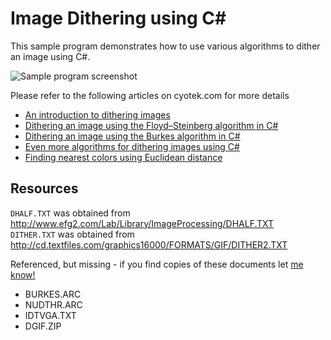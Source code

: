 Image Dithering using C#
========================

This sample program demonstrates how to use various algorithms to dither an image using C#.

![Sample program screenshot](dithering-atkinson.png)

Please refer to the following articles on cyotek.com for more details

* [An introduction to dithering images](http://www.cyotek.com/blog/an-introduction-to-dithering-images)
* [Dithering an image using the Floyd–Steinberg algorithm in C#](http://www.cyotek.com/blog/dithering-an-image-using-the-floyd-steinberg-algorithm-in-csharp)
* [Dithering an image using the Burkes algorithm in C#](http://www.cyotek.com/blog/dithering-an-image-using-the-burkes-algorithm-in-csharp)
* [Even more algorithms for dithering images using C#](http://www.cyotek.com/blog/even-more-algorithms-for-dithering-images-using-csharp)
* [Finding nearest colors using Euclidean distance](http://www.cyotek.com/blog/finding-nearest-colors-using-euclidean-distance)

Resources
---------
`DHALF.TXT` was obtained from <http://www.efg2.com/Lab/Library/ImageProcessing/DHALF.TXT>  
`DITHER.TXT` was obtained from <http://cd.textfiles.com/graphics16000/FORMATS/GIF/DITHER2.TXT>

Referenced, but missing - if you find copies of these documents let [me know!](https://github.com/cyotek/Dithering/issues)

* BURKES.ARC
* NUDTHR.ARC
* IDTVGA.TXT
* DGIF.ZIP

